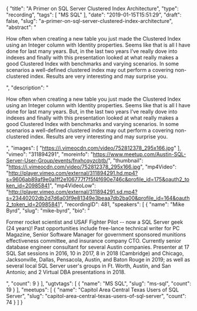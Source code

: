 {
  "title": "A Primer on SQL Server Clustered Index Architecture",
  "type": "recording",
  "tags": [
    "MS SQL"
  ],
  "date": "2019-01-15T15:51:29",
  "draft": false,
  "slug": "a-primer-on-sql-server-clustered-index-architecture",
  "abstract": "<p>How often when creating a new table you just made the Clustered Index using an Integer column with Identity properties. Seems like that is all I have done for last many years. But, in the last two years I’ve really dove into indexes and finally with this presentation looked at what really makes a good Clustered Index with benchmarks and varying scenarios. In some scenarios a well-defined clustered index may out perform a covering non-clustered index. Results are very interesting and may surprise you.</p>",
  "description": "<p>How often when creating a new table you just made the Clustered Index using an Integer column with Identity properties. Seems like that is all I have done for last many years. But, in the last two years I’ve really dove into indexes and finally with this presentation looked at what really makes a good Clustered Index with benchmarks and varying scenarios. In some scenarios a well-defined clustered index may out perform a covering non-clustered index. Results are very interesting and may surprise you.</p>",
  "images": [
    "https://i.vimeocdn.com/video/752812378_295x166.jpg"
  ],
  "vimeo": "311894291",
  "moreinfo": "https://www.meetup.com/Austin-SQL-Server-User-Group/events/fnxhcqyzcbtb/",
  "thumbnail": "https://i.vimeocdn.com/video/752812378_295x166.jpg",
  "mp4Video": "http://player.vimeo.com/external/311894291.hd.mp4?s=9606ab89af9e0a1ff2e106777f7f5f4f690e746c&profile_id=175&oauth2_token_id=20985841",
  "mp4VideoLow": "http://player.vimeo.com/external/311894291.sd.mp4?s=23440202db2d7d6a03f9e81349e3beaa7db2ba00&profile_id=164&oauth2_token_id=20985841",
  "recordingID": 481,
  "speakers": [
    {
      "name": "Mike Byrd",
      "slug": "mike-byrd",
      "bio": "<p>Former rocket scientist and USAF Fighter Pilot -- now a SQL Server geek (24 years)! Past opportunities include free-lance technical writer for PC Magazine, Senior Software Manager for government sponsored munitions effectiveness committee, and insurance company CTO. Currently senior database engineer consultant for several Austin companies. Presenter at 17 SQL Sat sessions in 2016, 10 in 2017, 8 in 2018 (Cambridge) and Chicago, Jacksonville, Dallas, Pensacola, Austin, and Baton Rouge in 2019; as well as several local SQL Server user's groups in Ft. Worth, Austin, and San Antonio; and 2 Virtual DBA presentations in 2018.</p>",
      "count": 9
    }
  ],
  "ugtvtags": [
    {
      "name": "MS SQL",
      "slug": "ms-sql",
      "count": 19
    }
  ],
  "meetups": [
    {
      "name": "Capitol Area Central Texas Users of SQL Server",
      "slug": "capitol-area-central-texas-users-of-sql-server",
      "count": 74
    }
  ]
}